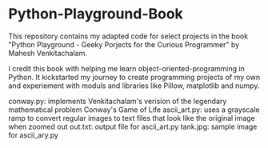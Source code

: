 # Python-Playground-Book

This repository contains my adapted code for select projects in the book "Python Playground - Geeky Porjects for the Curious Programmer" by Mahesh Venkitachalam.

I credit this book with helping me learn object-oriented-programming in Python. It kickstarted my journey to create programming projects of my own and experiement with moduls and libraries like Pillow, matplotlib and numpy.

conway.py: implements Venkitachalam's verision of the legendary mathematical problem Conway's Game of Life
ascii_art.py: uses a grayscale ramp to convert regular images to text files that look like the original image when zoomed out
out.txt: output file for ascii_art.py
tank.jpg: sample image for ascii_ary.py
